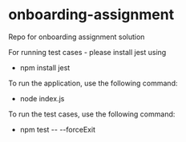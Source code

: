 # onboarding-assignment
Repo for onboarding assignment solution

For running test cases - please install jest using
- npm install jest


To run the application, use the following command:
- node index.js

To run the test cases, use the following command:
- npm test -- --forceExit
